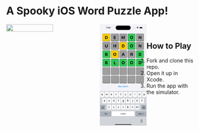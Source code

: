 <div>
  <h1>A Spooky iOS Word Puzzle App!</h1>
  <img width="50%" height="50%" align="left" src="https://i.pinimg.com/originals/7b/d7/be/7bd7bef6b26ac1e854fb48de685d806a.png"/>
  <img width="25%" height="25%" align="left" src="./preview.png"/>
  <br/>
</div>
<div>
  <h2>How to Play</h2>
  <ol>
    <li>Fork and clone this repo.</li>
    <li>Open it up in Xcode.</li>
    <li>Run the app with the simulator.</li>
  </ol>
</div>
